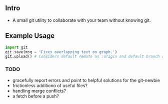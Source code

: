 ## Intro

- A small git utility to collaborate with your team without knowing git.

## Example Usage

```python
import git
git.save(msg = 'Fixes overlapping text on graph.')
git.upload() # Considers default remote as :origin and default branch as :master
```

### TODO

- gracefully report errors and point to helpful solutions for the git-newbie
- frictionless additiono of useful files?
- handling merge conflicts?
- a fetch before a push?
